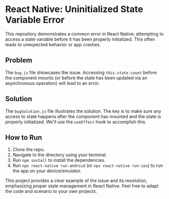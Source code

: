 # React Native: Uninitialized State Variable Error

This repository demonstrates a common error in React Native: attempting to access a state variable before it has been properly initialized. This often leads to unexpected behavior or app crashes.

## Problem

The `bug.js` file showcases the issue.  Accessing `this.state.count` before the component mounts (or before the state has been updated via an asynchronous operation) will lead to an error.

## Solution

The `bugSolution.js` file illustrates the solution.  The key is to make sure any access to state happens after the component has mounted and the state is properly initialized.  We'll use the `useEffect` hook to accomplish this.

## How to Run

1. Clone the repo.
2. Navigate to the directory using your terminal.
3. Run `npm install` to install the dependencies.
4. Run `npx react-native run-android` (or `npx react-native run-ios`) to run the app on your device/emulator.

This project provides a clear example of the issue and its resolution, emphasizing proper state management in React Native. Feel free to adapt the code and scenario to your own projects.